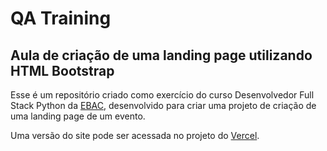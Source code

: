 # QA Training

## Aula de criação de uma landing page utilizando HTML Bootstrap

Esse é um repositório criado como exercício do curso Desenvolvedor Full Stack Python da [EBAC](https://ebaconline.com.br/new/full-stack-python), desenvolvido para criar uma projeto de criação de uma landing page de um evento.

Uma versão do site pode ser acessada no projeto do [Vercel]().
